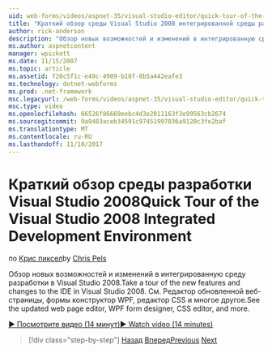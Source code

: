 ```yaml
---
uid: web-forms/videos/aspnet-35/visual-studio-editor/quick-tour-of-the-visual-studio-2008-integrated-development-environment
title: "Краткий обзор среды Visual Studio 2008 интегрированной среды разработки | Документы Microsoft"
author: rick-anderson
description: "Обзор новых возможностей и изменений в интегрированную среду разработки в Visual Studio 2008. См. Редактор обновленной веб-страницы, формы конструктор WPF, редактор CSS и многое другое."
ms.author: aspnetcontent
manager: wpickett
ms.date: 11/15/2007
ms.topic: article
ms.assetid: f20c5f1c-e49c-4909-b18f-8b5a442eafe3
ms.technology: dotnet-webforms
ms.prod: .net-framework
msc.legacyurl: /web-forms/videos/aspnet-35/visual-studio-editor/quick-tour-of-the-visual-studio-2008-integrated-development-environment
msc.type: video
ms.openlocfilehash: 66526f86669eebc4d3e2011163f3e99563cb2674
ms.sourcegitcommit: 9a9483aceb34591c97451997036a9120c3fe2baf
ms.translationtype: MT
ms.contentlocale: ru-RU
ms.lasthandoff: 11/10/2017
---
```

<a name="quick-tour-of-the-visual-studio-2008-integrated-development-environment"></a><span data-ttu-id="1e443-104">Краткий обзор среды разработки Visual Studio 2008</span><span class="sxs-lookup"><span data-stu-id="1e443-104">Quick Tour of the Visual Studio 2008 Integrated Development Environment</span></span>
====================
<span data-ttu-id="1e443-105">по [Крис пиксел](https://twitter.com/chrispels)</span><span class="sxs-lookup"><span data-stu-id="1e443-105">by [Chris Pels](https://twitter.com/chrispels)</span></span>

<span data-ttu-id="1e443-106">Обзор новых возможностей и изменений в интегрированную среду разработки в Visual Studio 2008.</span><span class="sxs-lookup"><span data-stu-id="1e443-106">Take a tour of the new features and changes to the IDE in Visual Studio 2008.</span></span> <span data-ttu-id="1e443-107">См. Редактор обновленной веб-страницы, формы конструктор WPF, редактор CSS и многое другое.</span><span class="sxs-lookup"><span data-stu-id="1e443-107">See the updated web page editor, WPF form designer, CSS editor, and more.</span></span>

[<span data-ttu-id="1e443-108">&#9654; Посмотрите видео (14 минут)</span><span class="sxs-lookup"><span data-stu-id="1e443-108">&#9654; Watch video (14 minutes)</span></span>](https://channel9.msdn.com/Blogs/ASP-NET-Site-Videos/quick-tour-of-the-visual-studio-2008-integrated-development-environment)

>[!div class="step-by-step"]
<span data-ttu-id="1e443-109">[Назад](intellisense-for-jscript-and-aspnet-ajax.md)
[Вперед](creating-and-modifying-a-css-file.md)</span><span class="sxs-lookup"><span data-stu-id="1e443-109">[Previous](intellisense-for-jscript-and-aspnet-ajax.md)
[Next](creating-and-modifying-a-css-file.md)</span></span>
